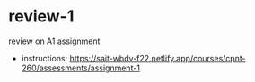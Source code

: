 # review-1
review on A1 assignment

- instructions:
https://sait-wbdv-f22.netlify.app/courses/cpnt-260/assessments/assignment-1

